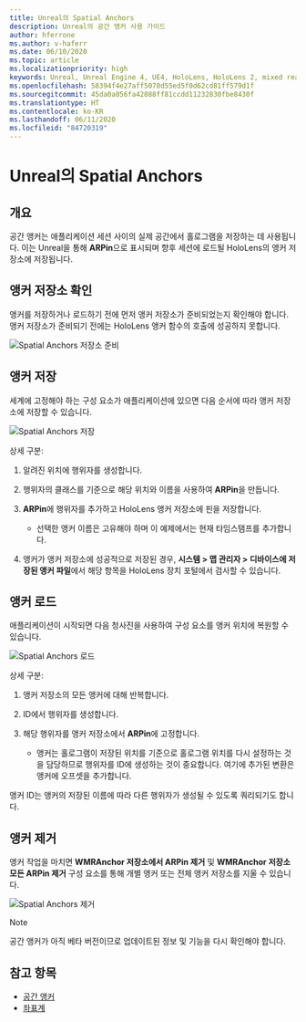 ```yaml
---
title: Unreal의 Spatial Anchors
description: Unreal의 공간 앵커 사용 가이드
author: hferrone
ms.author: v-haferr
ms.date: 06/10/2020
ms.topic: article
ms.localizationpriority: high
keywords: Unreal, Unreal Engine 4, UE4, HoloLens, HoloLens 2, mixed reality, 개발, 기능, 설명서, 가이드, 홀로그램, 공간 앵커
ms.openlocfilehash: 58394f4e27aff5070d55ed5f0d62cd81ff579d1f
ms.sourcegitcommit: 45da0a056fa42088ff81ccdd11232830fbe8430f
ms.translationtype: HT
ms.contentlocale: ko-KR
ms.lasthandoff: 06/11/2020
ms.locfileid: "84720319"
---
```

# <a name="spatial-anchors-in-unreal"></a>Unreal의 Spatial Anchors

## <a name="overview"></a>개요

공간 앵커는 애플리케이션 세션 사이의 실제 공간에서 홀로그램을 저장하는 데 사용됩니다.  이는 Unreal을 통해 **ARPin**으로 표시되며 향후 세션에 로드될 HoloLens의 앵커 저장소에 저장됩니다. 

## <a name="checking-the-anchor-store"></a>앵커 저장소 확인

앵커를 저장하거나 로드하기 전에 먼저 앵커 저장소가 준비되었는지 확인해야 합니다.  앵커 저장소가 준비되기 전에는 HoloLens 앵커 함수의 호출에 성공하지 못합니다.  

![Spatial Anchors 저장소 준비](images/unreal-spatialanchors-store-ready.PNG)

## <a name="saving-anchors"></a>앵커 저장

세계에 고정해야 하는 구성 요소가 애플리케이션에 있으면 다음 순서에 따라 앵커 저장소에 저장할 수 있습니다. 

![Spatial Anchors 저장](images/unreal-spatialanchors-save.PNG)

상세 구분:
1. 알려진 위치에 행위자를 생성합니다.
2. 행위자의 클래스를 기준으로 해당 위치와 이름을 사용하여 **ARPin**을 만듭니다. 
3. **ARPin**에 행위자를 추가하고 HoloLens 앵커 저장소에 핀을 저장합니다.  
    * 선택한 앵커 이름은 고유해야 하며 이 예제에서는 현재 타임스탬프를 추가합니다. 

4. 앵커가 앵커 저장소에 성공적으로 저장된 경우, **시스템 > 맵 관리자 > 디바이스에 저장된 앵커 파일**에서 해당 항목을 HoloLens 장치 포털에서 검사할 수 있습니다. 

## <a name="loading-anchors"></a>앵커 로드

애플리케이션이 시작되면 다음 청사진을 사용하여 구성 요소를 앵커 위치에 복원할 수 있습니다.

![Spatial Anchors 로드](images/unreal-spatialanchors-load.PNG)

상세 구분:
1. 앵커 저장소의 모든 앵커에 대해 반복합니다. 
2. ID에서 행위자를 생성합니다.
3. 해당 행위자를 앵커 저장소에서 **ARPin**에 고정합니다.  

    * 앵커는 홀로그램이 저장된 위치를 기준으로 홀로그램 위치를 다시 설정하는 것을 담당하므로 행위자를 ID에 생성하는 것이 중요합니다. 여기에 추가된 변환은 앵커에 오프셋을 추가합니다. 

앵커 ID는 앵커의 저장된 이름에 따라 다른 행위자가 생성될 수 있도록 쿼리되기도 합니다. 

## <a name="removing-anchors"></a>앵커 제거 

앵커 작업을 마치면 **WMRAnchor 저장소에서 ARPin 제거** 및 **WMRAnchor 저장소 모든 ARPin 제거** 구성 요소를 통해 개별 앵커 또는 전체 앵커 저장소를 지울 수 있습니다.

![Spatial Anchors 제거](images/unreal-spatialanchors-remove.PNG)

> [!NOTE]
> 공간 앵커가 아직 베타 버전이므로 업데이트된 정보 및 기능을 다시 확인해야 합니다.

## <a name="see-also"></a>참고 항목
* [공간 앵커](spatial-anchors.md)
* [좌표계](coordinate-systems.md)

